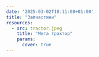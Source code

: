 ```yaml
---
date: '2025-03-02T18:11:08+01:00'
title: "Запчастини"
resources:
  - src: tractor.jpeg
    title: "Мега трактор"
    params:
      cover: true
---
```


